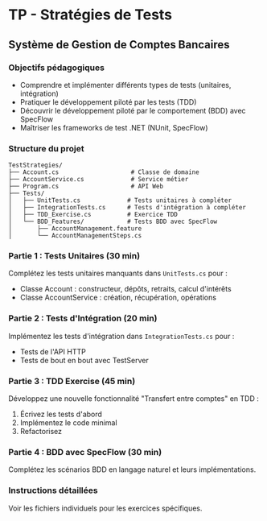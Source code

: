 # TP - Stratégies de Tests
## Système de Gestion de Comptes Bancaires

### Objectifs pédagogiques
- Comprendre et implémenter différents types de tests (unitaires, intégration)
- Pratiquer le développement piloté par les tests (TDD)
- Découvrir le développement piloté par le comportement (BDD) avec SpecFlow
- Maîtriser les frameworks de test .NET (NUnit, SpecFlow)

### Structure du projet
```
TestStrategies/
├── Account.cs                    # Classe de domaine
├── AccountService.cs             # Service métier
├── Program.cs                    # API Web
├── Tests/
│   ├── UnitTests.cs             # Tests unitaires à compléter
│   ├── IntegrationTests.cs      # Tests d'intégration à compléter
│   ├── TDD_Exercise.cs          # Exercice TDD
│   └── BDD_Features/            # Tests BDD avec SpecFlow
│       ├── AccountManagement.feature
│       └── AccountManagementSteps.cs
```

### Partie 1 : Tests Unitaires (30 min)
Complétez les tests unitaires manquants dans `UnitTests.cs` pour :
- Classe Account : constructeur, dépôts, retraits, calcul d'intérêts
- Classe AccountService : création, récupération, opérations

### Partie 2 : Tests d'Intégration (20 min)
Implémentez les tests d'intégration dans `IntegrationTests.cs` pour :
- Tests de l'API HTTP
- Tests de bout en bout avec TestServer

### Partie 3 : TDD Exercise (45 min)
Développez une nouvelle fonctionnalité "Transfert entre comptes" en TDD :
1. Écrivez les tests d'abord
2. Implémentez le code minimal
3. Refactorisez

### Partie 4 : BDD avec SpecFlow (30 min)
Complétez les scénarios BDD en langage naturel et leurs implémentations.

### Instructions détaillées
Voir les fichiers individuels pour les exercices spécifiques.
